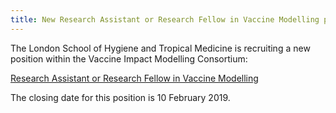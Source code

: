 ```yaml
---
title: New Research Assistant or Research Fellow in Vaccine Modelling position at LSHTM - closing date Sunday 10 Feb 2019
---
```


The London School of Hygiene and Tropical Medicine is recruiting a new position within the Vaccine Impact Modelling Consortium:

[Research Assistant or Research Fellow in Vaccine Modelling](https://jobs.lshtm.ac.uk/Vacancy.aspx?ref=EPH-IDE-2018-45-R)

The closing date for this position is 10 February 2019.
